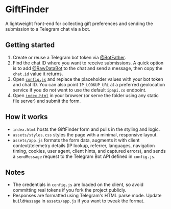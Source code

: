 # GiftFinder

A lightweight front-end for collecting gift preferences and sending the submission to a Telegram chat via a bot.

## Getting started

1. Create or reuse a Telegram bot token via [@BotFather](https://t.me/botfather).
2. Find the chat ID where you want to receive submissions. A quick option is to add [@RawDataBot](https://t.me/RawDataBot) to the chat and send a message, then copy the `chat.id` value it returns.
3. Open [`config.js`](./config.js) and replace the placeholder values with your bot token and chat ID. You can also point `IP_LOOKUP_URL` at a preferred geolocation service if you do not want to use the default `ipapi.co` endpoint.
4. Open [`index.html`](./index.html) in your browser (or serve the folder using any static file server) and submit the form.

## How it works

* `index.html` hosts the GiftFinder form and pulls in the styling and logic.
* `assets/styles.css` styles the page with a minimal, responsive layout.
* `assets/app.js` formats the form data, augments it with client context/telemetry details (IP lookup, referrer, languages, navigation timing, cookies, user agent, client hints, and captured errors), and sends a `sendMessage` request to the Telegram Bot API defined in `config.js`.

## Notes

* The credentials in `config.js` are loaded on the client, so avoid committing real tokens if you fork the project publicly.
* Responses are formatted using Telegram's HTML parse mode. Update `buildMessage` in `assets/app.js` if you want to tweak the format.
